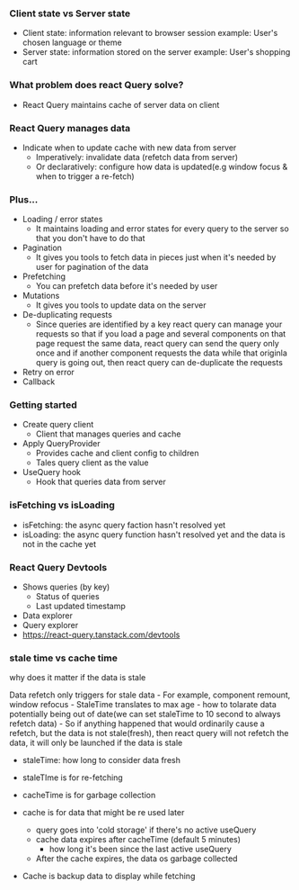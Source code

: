 ### Client state vs Server state
- Client state: information relevant to browser session
    example: User's chosen language or theme
- Server state: information stored on the server
    example: User's shopping cart

### What problem does react Query solve?
- React Query maintains cache of server data on client

### React Query manages data
- Indicate when to update cache with new data from server
    - Imperatively: invalidate data (refetch data from server)
    - Or declaratively: configure how data is updated(e.g window focus & when to trigger a re-fetch)

### Plus...
- Loading / error states
    - It maintains loading and error states for every query to the server so that you don't have to do that
- Pagination
    - It gives you tools to fetch data in pieces just when it's needed by user for pagination of the data
- Prefetching
    - You can prefetch data before it's needed by user
- Mutations
    - It gives you tools to update data on the server
- De-duplicating requests
    - Since queries are identified by a key react query can manage your requests so that if you load a page and several components on that page request the same data, react query can send the query only once and if another component requests the data while that originla query is going out, then react query can de-duplicate the requests
- Retry on error
- Callback

### Getting started
- Create query client
    - Client that manages queries and cache
- Apply QueryProvider
    - Provides cache and client config to children
    - Tales query client as the value
- UseQuery hook
    - Hook that queries data from server

### isFetching vs isLoading
- isFetching: the async query faction hasn't resolved yet
- isLoading: the async query function hasn't resolved yet and the data is not in the cache yet

### React Query Devtools
- Shows queries (by key)
    - Status of queries
    - Last updated timestamp
- Data explorer
- Query explorer
- https://react-query.tanstack.com/devtools

### stale time vs cache time
why does it matter if the data is stale

Data refetch only triggers for stale data
    - For example, component remount, window refocus
    - StaleTime translates to max age
    - how to tolarate data potentially being out of date(we can set staleTime to 10 second to always refetch data)
    - So if anything happened that would ordinarily cause a refetch, but the data is not stale(fresh), then react query will not refetch the data, it will only be launched if the data is stale

- staleTime: how long to consider data fresh
- staleTIme is for re-fetching
- cacheTime is for garbage collection

- cache is for data that might be re used later
    - query goes into 'cold storage' if there's no active useQuery
    - cache data expires after cacheTime (default 5 minutes)
        - how long it's been since the last active useQuery
    - After the cache expires, the data os garbage collected
- Cache is backup data to display while fetching